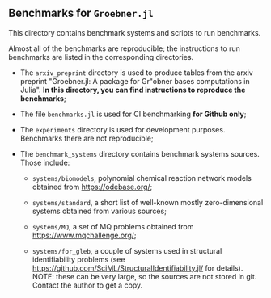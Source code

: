 ## Benchmarks for `Groebner.jl`

This directory contains benchmark systems and scripts to run benchmarks.

Almost all of the benchmarks are reproducible; the instructions to run benchmarks are listed in the corresponding directories.

- The `arxiv_preprint` directory is used to produce tables from the arxiv preprint "Groebner.jl: A package for Gr\"obner bases computations in Julia". **In this directory, you can find instructions to reproduce the benchmarks**;

- The file `benchmarks.jl` is used for CI benchmarking **for Github only**;

- The `experiments` directory is used for development purposes. Benchmarks there are not reproducible;

- The `benchmark_systems` directory contains benchmark systems sources. Those include: 

    - `systems/biomodels`, polynomial chemical reaction network models obtained from https://odebase.org/;

    - `systems/standard`, a short list of well-known mostly zero-dimensional systems obtained from various sources;

    - `systems/MQ`, a set of MQ problems obtained from https://www.mqchallenge.org/;

    - `systems/for_gleb`, a couple of systems used in structural identifiability problems (see https://github.com/SciML/StructuralIdentifiability.jl/ for details). NOTE: these can be very large, so the sources are not stored in git. Contact the author to get a copy.
